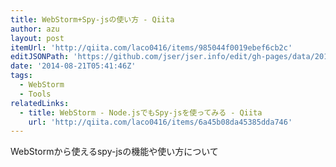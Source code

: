 ```yaml
---
title: WebStorm+Spy-jsの使い方 - Qiita
author: azu
layout: post
itemUrl: 'http://qiita.com/laco0416/items/985044f0019ebef6cb2c'
editJSONPath: 'https://github.com/jser/jser.info/edit/gh-pages/data/2014/08/index.json'
date: '2014-08-21T05:41:46Z'
tags:
  - WebStorm
  - Tools
relatedLinks:
  - title: WebStorm - Node.jsでもSpy-jsを使ってみる - Qiita
    url: 'http://qiita.com/laco0416/items/6a45b08da45385dda746'
---
```

WebStormから使えるspy-jsの機能や使い方について
